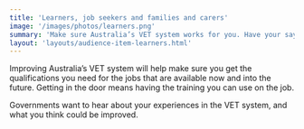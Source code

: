 ```yaml
---
title: 'Learners, job seekers and families and carers'
image: '/images/photos/learners.png'
summary: 'Make sure Australia’s VET system works for you. Have your say on Skills Reform.'
layout: 'layouts/audience-item-learners.html'
---
```


Improving Australia’s VET system will help make sure you get the qualifications you need for the jobs that are available now and into the future. Getting in the door means having the training you can use on the job.

Governments want to hear about your experiences in the VET system, and what you think could be improved.
